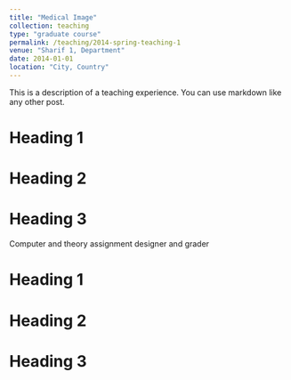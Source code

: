 ```yaml
---
title: "Medical Image"
collection: teaching
type: "graduate course"
permalink: /teaching/2014-spring-teaching-1
venue: "Sharif 1, Department"
date: 2014-01-01
location: "City, Country"
---
```


This is a description of a teaching experience. You can use markdown like any other post.

Heading 1
======

Heading 2
======

Heading 3
======
Computer and theory assignment designer and grader

Heading 1
======

Heading 2
======

Heading 3
======

